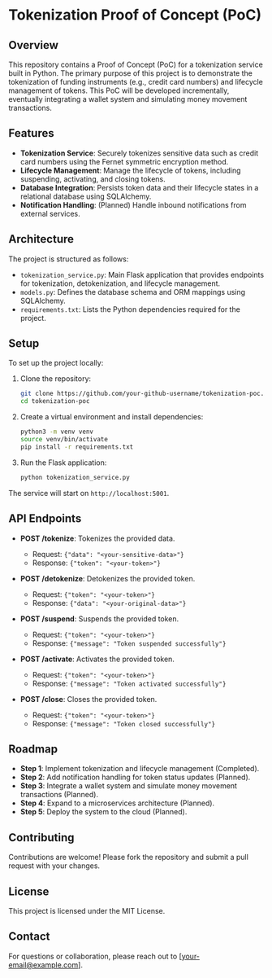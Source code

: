 # Tokenization Proof of Concept (PoC)

## Overview

This repository contains a Proof of Concept (PoC) for a tokenization service built in Python. The primary purpose of this project is to demonstrate the tokenization of funding instruments (e.g., credit card numbers) and lifecycle management of tokens. This PoC will be developed incrementally, eventually integrating a wallet system and simulating money movement transactions.

## Features

- **Tokenization Service**: Securely tokenizes sensitive data such as credit card numbers using the Fernet symmetric encryption method.
- **Lifecycle Management**: Manage the lifecycle of tokens, including suspending, activating, and closing tokens.
- **Database Integration**: Persists token data and their lifecycle states in a relational database using SQLAlchemy.
- **Notification Handling**: (Planned) Handle inbound notifications from external services.

## Architecture

The project is structured as follows:

- `tokenization_service.py`: Main Flask application that provides endpoints for tokenization, detokenization, and lifecycle management.
- `models.py`: Defines the database schema and ORM mappings using SQLAlchemy.
- `requirements.txt`: Lists the Python dependencies required for the project.

## Setup

To set up the project locally:

1. Clone the repository:
   ```bash
   git clone https://github.com/your-github-username/tokenization-poc.git
   cd tokenization-poc
   ```

2. Create a virtual environment and install dependencies:
   ```bash
   python3 -m venv venv
   source venv/bin/activate
   pip install -r requirements.txt
   ```

3. Run the Flask application:
   ```bash
   python tokenization_service.py
   ```

The service will start on `http://localhost:5001`.

## API Endpoints

- **POST /tokenize**: Tokenizes the provided data.
  - Request: `{"data": "<your-sensitive-data>"}`
  - Response: `{"token": "<your-token>"}`

- **POST /detokenize**: Detokenizes the provided token.
  - Request: `{"token": "<your-token>"}`
  - Response: `{"data": "<your-original-data>"}`

- **POST /suspend**: Suspends the provided token.
  - Request: `{"token": "<your-token>"}`
  - Response: `{"message": "Token suspended successfully"}`

- **POST /activate**: Activates the provided token.
  - Request: `{"token": "<your-token>"}`
  - Response: `{"message": "Token activated successfully"}`

- **POST /close**: Closes the provided token.
  - Request: `{"token": "<your-token>"}`
  - Response: `{"message": "Token closed successfully"}`

## Roadmap

- **Step 1**: Implement tokenization and lifecycle management (Completed).
- **Step 2**: Add notification handling for token status updates (Planned).
- **Step 3**: Integrate a wallet system and simulate money movement transactions (Planned).
- **Step 4**: Expand to a microservices architecture (Planned).
- **Step 5**: Deploy the system to the cloud (Planned).

## Contributing

Contributions are welcome! Please fork the repository and submit a pull request with your changes.

## License

This project is licensed under the MIT License.

## Contact

For questions or collaboration, please reach out to [your-email@example.com].
